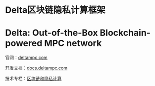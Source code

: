 # Delta区块链隐私计算框架
# Delta: Out-of-the-Box Blockchain-powered MPC network

官网：[deltampc.com](https://deltampc.com)

开发文档：[docs.deltampc.com](https://docs.deltampc.com)

技术专栏：[区块链和隐私计算](https://www.zhihu.com/column/blocktech)

